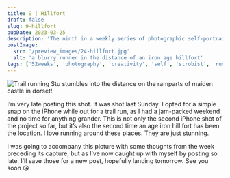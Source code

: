 ```yaml
---
title: 9 | Hillfort
draft: false
slug: 9-hillfort
pubDate: 2023-03-25
description: 'The ninth in a weekly series of photographic self-portraits of Stuart Mackenzie. This weeks photo land extremely late and was taken whilst our on the run'
postImage:
  src: '/preview_images/24-hillfort.jpg'
  alt: 'a blurry runner in the distance of an iron age hillfort'
tags: ['52weeks', 'photography', 'creativity', 'self', 'strobist', 'running']
---
```


![Trail running Stu stumbles into the distance on the ramparts of maiden castle in dorset!](../post_images/52weeks/52_2023_9_FULL.jpg)

I’m very late posting this shot. It was shot last Sunday. I opted for a simple snap on the iPhone while out for a trail run, as I had a jam-packed weekend and no time for anything grander. This is not only the second iPhone shot of the project so far, but it’s also the second time an age iron hill fort has been the location. I love running around these places. They are just stunning.

I was going to accompany this picture with some thoughts from the week preceding its capture, but as I’ve now caught up with myself by posting so late, I’ll save those for a new post, hopefully landing tomorrow. See you soon 😘
